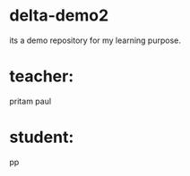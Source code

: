 # delta-demo2
its a demo repository for my learning purpose.

# teacher:
pritam paul


# student:
pp